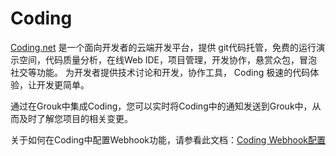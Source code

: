 # Coding

[Coding.net](https://coding.net) 是一个面向开发者的云端开发平台，提供 git代码托管，免费的运行演示空间，代码质量分析，在线Web IDE，项目管理，开发协作，悬赏众包，冒泡社交等功能。 为开发者提供技术讨论和开发，协作工具， Coding 极速的代码体验，让开发更简单。

通过在Grouk中集成Coding，您可以实时将Coding中的通知发送到Grouk中，从而及时了解您项目的相关变更。

关于如何在Coding中配置Webhook功能，请参看此文档：[Coding Webhook配置](https://open.coding.net/webhook.html)
